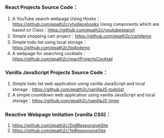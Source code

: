 ### React Projects Source Code：
  1. A YouTube search webpage 
      Using Hooks：https://github.com/epath2c/ytvideoshooks 
      Using components which are based on Class：https://github.com/epath2c/youtubesearch
  3. Simple shopping cart project：https://github.com/epath2c/cartdemo
  4. Simple todo list using local storage：https://github.com/epath2c/tododemo
  5. A webpage for searching cocktails：https://github.com/epath2c/reactProjectsCocktail

### Vanilla JavaScript Projects Source Code： 
  1. Simple todo list web application using vanilla JavaScript and local storage：https://github.com/epath2c/vanillaJS-todolist
  2. A simple countdown web application using vanilla JavaScript and local storage：https://github.com/epath2c/vanillaJS-timer

### Reactive Webpage Imitation (vanilla CSS)：
  1. https://github.com/epath2c/2ndResponsiveSite
  2. https://github.com/epath2c/1stResponsiveSite
